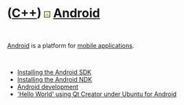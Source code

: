 



 

 

 

 

 

([C++](Cpp.htm)) ![Android](PicAndroid.png) [Android](CppAndroid.htm)
=====================================================================

 

[Android](CppAndroid.htm) is a platform for [mobile
applications](CppMobileApplication.htm).

 

-   [Installing the Android SDK](CppAndroidSdkInstall.htm)
-   [Installing the Android NDK](CppAndroidNdkInstall.htm)
-   [Android development](CppAndroidDevelopment.htm)
-   ['Hello World' using Qt Creator under Ubuntu for
    Android](CppHelloWorldQtCreatorUbuntuAndroid.htm)

 

 

 

 

 





 




